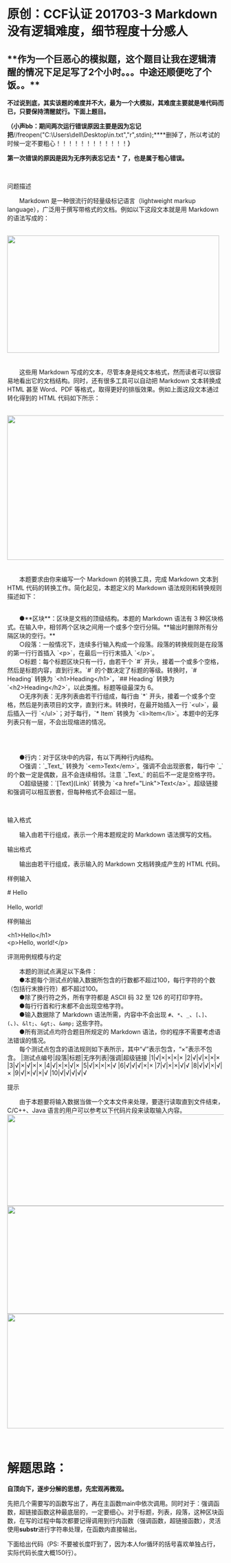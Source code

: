 # 原创：CCF认证 201703-3 Markdown  没有逻辑难度，细节程度十分感人

> 
<h2>**作为一个巨恶心的模拟题，这个题目让我在逻辑清醒的情况下足足写了2个小时。。。中途还顺便吃了个饭。。**</h2>


**不过说到底，其实该题的难度并不大，最为一个大模拟，其难度主要就是堆代码而已，只要保持清醒就行。下面上题目。**

**（小声bb：期间两次运行错误原因主要是因为忘记把**//freopen("C:\\Users\\dell\\Desktop\\in.txt","r",stdin);****删掉了，所以考试的时候一定不要粗心！！！！！！！！！！！！**）**

**第一次错误的原因是因为无序列表忘记去 * 了，也是属于粗心错误。**

 

问题描述

　　Markdown 是一种很流行的轻量级标记语言（lightweight markup language），广泛用于撰写带格式的文档。例如以下这段文本就是用 Markdown 的语法写成的： 

<br/><img alt="" height="272" src="http://118.190.20.162/RequireFile.do?fid=Yy7nr9Yt" width="493"/><br/><br/><br/>
　　这些用 Markdown 写成的文本，尽管本身是纯文本格式，然而读者可以很容易地看出它的文档结构。同时，还有很多工具可以自动把 Markdown 文本转换成 HTML 甚至 Word、PDF 等格式，取得更好的排版效果。例如上面这段文本通过转化得到的 HTML 代码如下所示：

<br/><img alt="" height="335" src="http://118.190.20.162/RequireFile.do?fid=247472gj" width="542"/><br/><br/><br/>
　　本题要求由你来编写一个 Markdown 的转换工具，完成 Markdown 文本到 HTML 代码的转换工作。简化起见，本题定义的 Markdown 语法规则和转换规则描述如下：

> 
<p><br/>
　　●**区块**：区块是文档的顶级结构。本题的 Markdown 语法有 3 种区块格式。在输入中，相邻两个区块之间用一个或多个空行分隔。**输出时删除所有分隔区块的空行。**<br/>
　　○段落：一般情况下，连续多行输入构成一个段落。段落的转换规则是在段落的第一行行首插入 `&lt;p&gt;`，在最后一行行末插入 `&lt;/p&gt;`。<br/>
　　○标题：每个标题区块只有一行，由若干个 `#` 开头，接着一个或多个空格，然后是标题内容，直到行末。`#` 的个数决定了标题的等级。转换时，`# Heading` 转换为 `&lt;h1&gt;Heading&lt;/h1&gt;`，`## Heading` 转换为 `&lt;h2&gt;Heading&lt;/h2&gt;`，以此类推。标题等级最深为 6。<br/>
　　○无序列表：无序列表由若干行组成，每行由 `*` 开头，接着一个或多个空格，然后是列表项目的文字，直到行末。转换时，在最开始插入一行 `&lt;ul&gt;`，最后插入一行 `&lt;/ul&gt;`；对于每行，`* Item` 转换为 `&lt;li&gt;Item&lt;/li&gt;`。本题中的无序列表只有一层，不会出现缩进的情况。</p>


 

> 
<p><br/>
　　●行内：对于区块中的内容，有以下两种行内结构。<br/>
　　○强调：`_Text_` 转换为 `&lt;em&gt;Text&lt;/em&gt;`。强调不会出现嵌套，每行中 `_` 的个数一定是偶数，且不会连续相邻。注意 `_Text_` 的前后不一定是空格字符。<br/>
　　○超级链接：`[Text](Link)` 转换为 `&lt;a href="Link"&gt;Text&lt;/a&gt;`。超级链接和强调可以相互嵌套，但每种格式不会超过一层。</p>


 

输入格式

　　输入由若干行组成，表示一个用本题规定的 Markdown 语法撰写的文档。

输出格式

　　输出由若干行组成，表示输入的 Markdown 文档转换成产生的 HTML 代码。

> 
样例输入
<p># Hello<br/><br/>
Hello, world!</p>
样例输出
<p>&lt;h1&gt;Hello&lt;/h1&gt;<br/>
&lt;p&gt;Hello, world!&lt;/p&gt;</p>


评测用例规模与约定

　　本题的测试点满足以下条件：<br/>
　　●本题每个测试点的输入数据所包含的行数都不超过100，每行字符的个数（包括行末换行符）都不超过100。<br/>
　　●除了换行符之外，所有字符都是 ASCII 码 32 至 126 的可打印字符。<br/>
　　●每行行首和行末都不会出现空格字符。<br/>
　　●输入数据除了 Markdown 语法所需，内容中不会出现 `#`、`*`、`_`、`[`、`]`、`(`、`)`、`&lt;`、`&gt;`、`&amp;` 这些字符。<br/>
　　●所有测试点均符合题目所规定的 Markdown 语法，你的程序不需要考虑语法错误的情况。<br/>
　　每个测试点包含的语法规则如下表所示，其中“√”表示包含，“×”表示不包含。
|测试点编号|段落|标题|无序列表|强调|超级链接
|1|√|×|×|×|×
|2|√|√|×|×|×
|3|√|×|√|×|×
|4|√|×|×|√|×
|5|√|×|×|×|√
|6|√|√|√|×|×
|7|√|×|×|√|√
|8|√|√|×|√|×
|9|√|×|√|×|√
|10|√|√|√|√|√

提示

　　由于本题要将输入数据当做一个文本文件来处理，要逐行读取直到文件结束，C/C++、Java 语言的用户可以参考以下代码片段来读取输入内容。<br/><img alt="" height="212" src="http://118.190.20.162/RequireFile.do?fid=LefmbYJb" width="536"/><br/><img alt="" height="250" src="http://118.190.20.162/RequireFile.do?fid=f29h8dt2" width="538"/><br/><img alt="" height="266" src="http://118.190.20.162/RequireFile.do?fid=DQedF9g6" width="536"/>

 

# 解题思路：

**自顶向下，逐步分解的思想，先宏观再微观。**

先把几个需要写的函数写出了，再在主函数main中依次调用。同时对于：强调函数，超链接函数这种最底层的，一定要细心。对于标题，列表，段落，这种区块函数，在写的过程中每次都要记得调用到行内函数（强调函数，超链接函数），灵活使用**substr**进行字符串处理，在函数内直接输出。

下面给出代码（PS: 不要被长度吓到了，因为本人for循环的括号喜欢单独占行，实际代码长度大概150行）。

 

 
